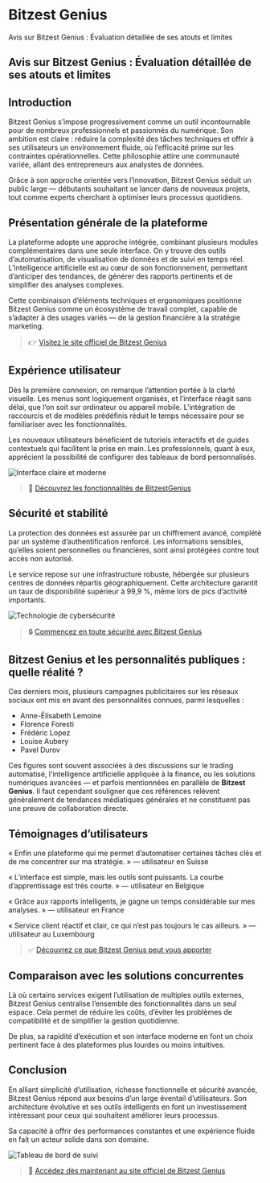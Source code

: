 # Bitzest Genius
Avis sur Bitzest Genius : Évaluation détaillée de ses atouts et limites
## Avis sur Bitzest Genius : Évaluation détaillée de ses atouts et limites

## Introduction
Bitzest Genius s’impose progressivement comme un outil incontournable pour de nombreux professionnels et passionnés du numérique. Son ambition est claire : réduire la complexité des tâches techniques et offrir à ses utilisateurs un environnement fluide, où l’efficacité prime sur les contraintes opérationnelles. Cette philosophie attire une communauté variée, allant des entrepreneurs aux analystes de données.

Grâce à son approche orientée vers l’innovation, Bitzest Genius séduit un public large — débutants souhaitant se lancer dans de nouveaux projets, tout comme experts cherchant à optimiser leurs processus quotidiens.

## Présentation générale de la plateforme
La plateforme adopte une approche intégrée, combinant plusieurs modules complémentaires dans une seule interface. On y trouve des outils d’automatisation, de visualisation de données et de suivi en temps réel. L’intelligence artificielle est au cœur de son fonctionnement, permettant d’anticiper des tendances, de générer des rapports pertinents et de simplifier des analyses complexes.

Cette combinaison d’éléments techniques et ergonomiques positionne Bitzest Genius comme un écosystème de travail complet, capable de s’adapter à des usages variés — de la gestion financière à la stratégie marketing.

> 👉 [Visitez le site officiel de Bitzest Genius](https://bitzestgenius.fr)

## Expérience utilisateur
Dès la première connexion, on remarque l’attention portée à la clarté visuelle. Les menus sont logiquement organisés, et l’interface réagit sans délai, que l’on soit sur ordinateur ou appareil mobile. L’intégration de raccourcis et de modèles prédéfinis réduit le temps nécessaire pour se familiariser avec les fonctionnalités.

Les nouveaux utilisateurs bénéficient de tutoriels interactifs et de guides contextuels qui facilitent la prise en main. Les professionnels, quant à eux, apprécient la possibilité de configurer des tableaux de bord personnalisés.

![Interface claire et moderne](https://images.unsplash.com/photo-1607746882042-944635dfe10e?auto=format&fit=crop&w=1170&q=80)

> 🔗 [Découvrez les fonctionnalités de BitzestGenius](https://bitzestgenius.fr)

## Sécurité et stabilité
La protection des données est assurée par un chiffrement avancé, complété par un système d’authentification renforcé. Les informations sensibles, qu’elles soient personnelles ou financières, sont ainsi protégées contre tout accès non autorisé.

Le service repose sur une infrastructure robuste, hébergée sur plusieurs centres de données répartis géographiquement. Cette architecture garantit un taux de disponibilité supérieur à 99,9 %, même lors de pics d’activité importants.

![Technologie de cybersécurité](https://images.unsplash.com/photo-1550751827-4bd374c3f58b?auto=format&fit=crop&w=1170&q=80)

> 🔒 [Commencez en toute sécurité avec Bitzest Genius](https://bitzestgenius.fr)

## Bitzest Genius et les personnalités publiques : quelle réalité ?
Ces derniers mois, plusieurs campagnes publicitaires sur les réseaux sociaux ont mis en avant des personnalités connues, parmi lesquelles :

- Anne-Élisabeth Lemoine
- Florence Foresti
- Frédéric Lopez
- Louise Aubery
- Pavel Durov

Ces figures sont souvent associées à des discussions sur le trading automatisé, l’intelligence artificielle appliquée à la finance, ou les solutions numériques avancées — et parfois mentionnées en parallèle de **Bitzest Genius**. Il faut cependant souligner que ces références relèvent généralement de tendances médiatiques générales et ne constituent pas une preuve de collaboration directe.

## Témoignages d’utilisateurs
« Enfin une plateforme qui me permet d’automatiser certaines tâches clés et de me concentrer sur ma stratégie. » — utilisateur en Suisse

« L’interface est simple, mais les outils sont puissants. La courbe d’apprentissage est très courte. » — utilisateur en Belgique

« Grâce aux rapports intelligents, je gagne un temps considérable sur mes analyses. » — utilisateur en France

« Service client réactif et clair, ce qui n’est pas toujours le cas ailleurs. » — utilisateur au Luxembourg

> ✅ [Découvrez ce que Bitzest Genius peut vous apporter](https://bitzestgenius.fr)

## Comparaison avec les solutions concurrentes
Là où certains services exigent l’utilisation de multiples outils externes, Bitzest Genius centralise l’ensemble des fonctionnalités dans un seul espace. Cela permet de réduire les coûts, d’éviter les problèmes de compatibilité et de simplifier la gestion quotidienne.

De plus, sa rapidité d’exécution et son interface moderne en font un choix pertinent face à des plateformes plus lourdes ou moins intuitives.

## Conclusion
En alliant simplicité d’utilisation, richesse fonctionnelle et sécurité avancée, Bitzest Genius répond aux besoins d’un large éventail d’utilisateurs. Son architecture évolutive et ses outils intelligents en font un investissement intéressant pour ceux qui souhaitent améliorer leurs processus.

Sa capacité à offrir des performances constantes et une expérience fluide en fait un acteur solide dans son domaine.

![Tableau de bord de suivi](https://images.unsplash.com/photo-1504384308090-c894fdcc538d?auto=format&fit=crop&w=1170&q=80)

> 🚀 [Accédez dès maintenant au site officiel de Bitzest Genius](https://bitzestgenius.fr)
